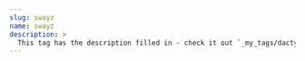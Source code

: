 ```yaml
---
slug: swayz
name: swayz
description: >
  This tag has the description filled in - check it out `_my_tags/dactyl.md`
---
```


